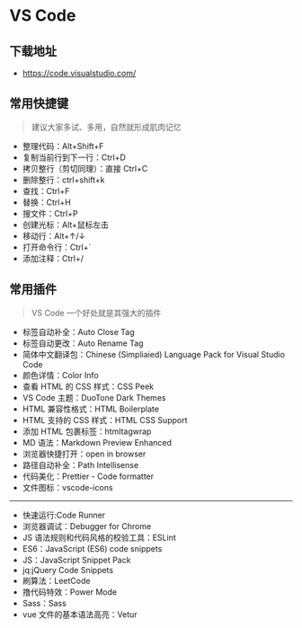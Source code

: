 # VS Code

## 下载地址

- https://code.visualstudio.com/

## 常用快捷键

> 建议大家多试、多用，自然就形成肌肉记忆

- 整理代码：Alt+Shift+F
- 复制当前行到下一行：Ctrl+D
- 拷贝整行（剪切同理）：直接 Ctrl+C
- 删除整行：ctrl+shift+k
- 查找：Ctrl+F
- 替换：Ctrl+H
- 搜文件：Ctrl+P
- 创建光标：Alt+鼠标左击
- 移动行：Alt+↑/↓
- 打开命令行：Ctrl+`
- 添加注释：Ctrl+/

## 常用插件

> VS Code 一个好处就是其强大的插件

- 标签自动补全：Auto Close Tag
- 标签自动更改：Auto Rename Tag
- 简体中文翻译包：Chinese (Simpliaied) Language Pack for Visual Studio Code
- 颜色详情：Color Info
- 查看 HTML 的 CSS 样式：CSS Peek
- VS Code 主题：DuoTone Dark Themes
- HTML 兼容性格式：HTML Boilerplate
- HTML 支持的 CSS 样式：HTML CSS Support
- 添加 HTML 包裹标签：htmltagwrap
- MD 语法：Markdown Preview Enhanced
- 浏览器快捷打开：open in browser
- 路径自动补全：Path Intellisense
- 代码美化：Prettier - Code formatter
- 文件图标：vscode-icons

---

- 快速运行:Code Runner
- 浏览器调试：Debugger for Chrome
- JS 语法规则和代码风格的校验工具：ESLint
- ES6：JavaScript (ES6) code snippets
- JS：JavaScript Snippet Pack
- jq:jQuery Code Snippets
- 刷算法：LeetCode
- 撸代码特效：Power Mode
- Sass：Sass
- vue 文件的基本语法高亮：Vetur
